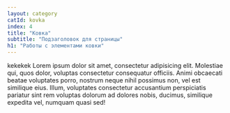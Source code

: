 ```yaml
---
layout: category
catId: kovka
index: 4
title: "Ковка"
subtitle: "Подзаголовок для страницы"
h1: "Работы с элементами ковки"
---
```


kekekek
Lorem ipsum dolor sit amet, consectetur adipisicing elit. Molestiae qui, quos dolor, voluptas consectetur consequatur officiis. Animi obcaecati beatae voluptates porro, nostrum neque nihil possimus non, vel est similique eius. Illum, voluptates consectetur accusantium perspiciatis pariatur sint rem voluptas dolorum ad dolores nobis, ducimus, similique expedita vel, numquam quasi sed!